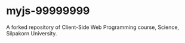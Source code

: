 # myjs-99999999

A forked repository of Client-Side Web Programming course, Science, Silpakorn University.
